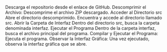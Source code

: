 Descarga el repositorio desde el enlace de GitHub.
Descomprimir el Archivo: 
Descomprime el archivo ZIP descargado.
Acceder al Directorio src
Abre el directorio descomprimido. Encuentra y accede al directorio llamado src.
Abrir la Carpeta de Interfaz
Dentro del directorio src, busca la carpeta denominada interfaz.
Ejecutar el Programa
Dentro de la carpeta interfaz, busca el archivo principal del programa.
Compilar y Ejecutar el Programa: 
Ejecuta el programa.
Observar la Interfaz Gráfica: 
Una vez ejecutado, observa la interfaz gráfica que se abre.
